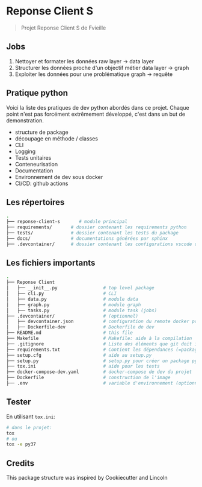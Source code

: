 # Reponse Client S

> Projet Reponse Client S de Fvieille

## Jobs

1. Nettoyer et formater les données
    raw layer -> data layer
2. Structurer les données proche d'un objectif métier
    data layer -> graph
3. Exploiter les données pour une problématique
    graph -> requête


## Pratique python

Voici la liste des pratiques de dev python abordés dans ce projet. Chaque point n'est pas forcément extrêmement développé, c'est dans un but de demonstration.

* structure de package
* découpage en méthode / classes
* CLI
* Logging
* Tests unitaires
* Conteneurisation
* Documentation
* Environnement de dev sous docker
* CI/CD: github actions


## Les répertoires

```bash
.
├── reponse-client-s       # module principal
├── requirements/       # dossier contenant les requirements python
├── tests/              # dossier contenant les tests du package
├── docs/               # documentations générées par sphinx
├── .devcontainer/      # dossier contenant les configurations vscode docker
```

## Les fichiers importants

```bash
.
├── Reponse Client
│   ├── __init__.py                 # top level package
│   ├── cli.py                      # CLI
│   ├── data.py                     # module data
│   ├── graph.py                    # module graph
│   ├── tasks.py                    # module task (jobs)
├── .devcontainer/                  # (optionnel)
│   ├── devcontainer.json           # configuration du remote docker pour vscode
│   ├── Dockerfile-dev              # Dockerfile de dev
├── README.md                       # this file
├── Makefile                        # Makefile: aide à la compilation
├── .gitignore                      # Liste des éléments que git doit ignorer lors du commit
├── requirements.txt                # Contient les dépendances (=packages) pyhton du projet
├── setup.cfg                       # aide au setup.py
├── setup.py                        # setup.py pour créer un package python
├── tox.ini                         # aide pour les tests
├── docker-compose-dev.yaml         # docker-compose de dev du projet
├── Dockerfile                      # construction de l'image
├── .env                            # variable d'environnement (optionnel)
```

## Tester

En utilisant `tox.ini`:

```bash
# dans le projet:
tox
# ou 
tox -e py37
```

## Credits

This package structure was inspired by Cookiecutter and Lincoln
